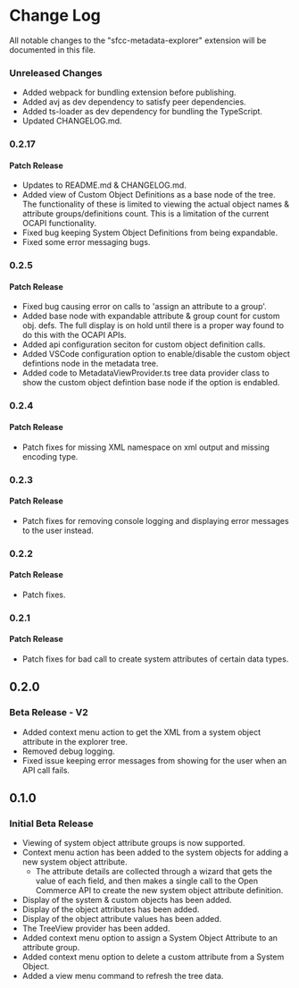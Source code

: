 # Change Log

All notable changes to the "sfcc-metadata-explorer" extension will be documented in this file.

### Unreleased Changes
- Added webpack for bundling extension before publishing.
- Added avj as dev dependency to satisfy peer dependencies.
- Added ts-loader as dev dependency for bundling the TypeScript.
- Updated CHANGELOG.md.

### 0.2.17
#### Patch Release
- Updates to README.md & CHANGELOG.md.
- Added view of Custom Object Definitions as a base node of the tree. The functionality of these is limited to viewing the actual object names & attribute groups/definitions count. This is a limitation of the current OCAPI functionality.
- Fixed bug keeping System Object Definitions from being expandable.
- Fixed some error messaging bugs.

### 0.2.5
#### Patch Release
- Fixed bug causing error on calls to 'assign an attribute to a group'.
- Added base node with expandable attribute & group count for custom obj. defs. The full display is on hold until there is a proper way found to do this with the OCAPI APIs.
- Added api configuration seciton for custom object definition calls.
- Added VSCode configuration option to enable/disable the custom object defintions node in the metadata tree.
- Added code to MetadataViewProvider.ts tree data provider class to show the custom object defintion base node if the option is endabled.

### 0.2.4
#### Patch Release
- Patch fixes for missing XML namespace on xml output and missing encoding type.

### 0.2.3
#### Patch Release
- Patch fixes for removing console logging and displaying error messages to the user instead.

### 0.2.2
#### Patch Release
- Patch fixes.

### 0.2.1
#### Patch Release
- Patch fixes for bad call to create system attributes of certain data types.

## 0.2.0
### Beta Release - V2

- Added context menu action to get the XML from a system object attribute in the explorer tree.
- Removed debug logging.
- Fixed issue keeping error messages from showing for the user when an API call fails.

## 0.1.0
### Initial Beta Release

- Viewing of system object attribute groups is now supported.
- Context menu action has been added to the system objects for adding a new system object attribute.
  - The attribute details are collected through a wizard that gets the value of each field, and then makes a single call to the Open Commerce API to create the new system object attribute definition.
- Display of the system & custom objects has been added.
- Display of the object attributes has been added.
- Display of the object attribute values has been added.
- The TreeView provider has been added.
- Added context menu option to assign a System Object Attribute to an attribute group.
- Added context menu option to delete a custom attribute from a System Object.
- Added a view menu command to refresh the tree data.